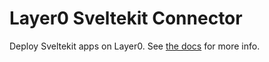 # Layer0 Sveltekit Connector

Deploy Sveltekit apps on Layer0. See [the docs](https://docs.layer0.co/guides/sveltekit) for more info.
